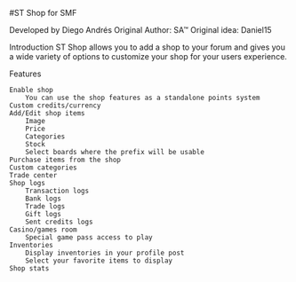 
#ST Shop for SMF


Developed by Diego Andrés
Original Author: SA™
Original idea: Daniel15


Introduction
ST Shop allows you to add a shop to your forum and gives you a wide variety of options to customize your shop for your users experience.


Features

    Enable shop
        You can use the shop features as a standalone points system
    Custom credits/currency
    Add/Edit shop items
        Image
        Price
        Categories
        Stock
        Select boards where the prefix will be usable
    Purchase items from the shop
    Custom categories
    Trade center
    Shop logs
        Transaction logs
        Bank logs
        Trade logs
        Gift logs
        Sent credits logs
    Casino/games room
        Special game pass access to play
    Inventories
        Display inventories in your profile post
        Select your favorite items to display
    Shop stats
